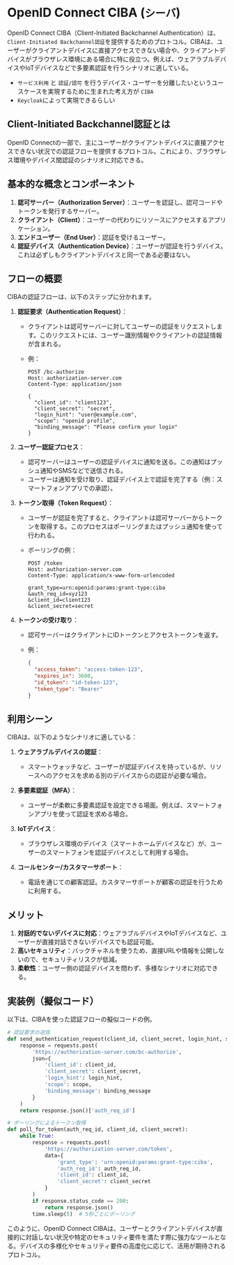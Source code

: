 # OpenID Connect CIBA (`シーバ`)

OpenID Connect CIBA（Client-Initiated Backchannel Authentication）は、`Client-Initiated Backchannel認証`を提供するためのプロトコル。CIBAは、ユーザーがクライアントデバイスに直接アクセスできない場合や、クライアントデバイスがブラウザレス環境にある場合に特に役立つ。例えば、ウェアラブルデバイスやIoTデバイスなどで多要素認証を行うシナリオに適している。

- `サービス利用` と `認証/認可` を行うデバイス・ユーザーを分離したいというユースケースを実現するために生まれた考え方が `CIBA`
- `Keycloak`によって実現できるらしい

## Client-Initiated Backchannel認証とは

OpenID Connectの一部で、主にユーザーがクライアントデバイスに直接アクセスできない状況での認証フローを提供するプロトコル。これにより、ブラウザレス環境やデバイス間認証のシナリオに対応できる。

## 基本的な概念とコンポーネント

1. **認可サーバー（Authorization Server）**：ユーザーを認証し、認可コードやトークンを発行するサーバー。
2. **クライアント（Client）**：ユーザーの代わりにリソースにアクセスするアプリケーション。
3. **エンドユーザー（End User）**：認証を受けるユーザー。
4. **認証デバイス（Authentication Device）**：ユーザーが認証を行うデバイス。これは必ずしもクライアントデバイスと同一である必要はない。

## フローの概要

CIBAの認証フローは、以下のステップに分かれます。

1. **認証要求（Authentication Request）**：
   - クライアントは認可サーバーに対してユーザーの認証をリクエストします。このリクエストには、ユーザー識別情報やクライアントの認証情報が含まれる。
   - 例：

     ```http
     POST /bc-authorize
     Host: authorization-server.com
     Content-Type: application/json

     {
       "client_id": "client123",
       "client_secret": "secret",
       "login_hint": "user@example.com",
       "scope": "openid profile",
       "binding_message": "Please confirm your login"
     }
     ```

2. **ユーザー認証プロセス**：
   - 認可サーバーはユーザーの認証デバイスに通知を送る。この通知はプッシュ通知やSMSなどで送信される。
   - ユーザーは通知を受け取り、認証デバイス上で認証を完了する（例：スマートフォンアプリでの承認）。

3. **トークン取得（Token Request）**：
   - ユーザーが認証を完了すると、クライアントは認可サーバーからトークンを取得する。このプロセスはポーリングまたはプッシュ通知を使って行われる。
   - ポーリングの例：

     ```http
     POST /token
     Host: authorization-server.com
     Content-Type: application/x-www-form-urlencoded

     grant_type=urn:openid:params:grant-type:ciba
     &auth_req_id=xyz123
     &client_id=client123
     &client_secret=secret
     ```

4. **トークンの受け取り**：
   - 認可サーバーはクライアントにIDトークンとアクセストークンを返す。
   - 例：

     ```json
     {
       "access_token": "access-token-123",
       "expires_in": 3600,
       "id_token": "id-token-123",
       "token_type": "Bearer"
     }
     ```

## 利用シーン

CIBAは、以下のようなシナリオに適している：

1. **ウェアラブルデバイスの認証**：
   - スマートウォッチなど、ユーザーが認証デバイスを持っているが、リソースへのアクセスを求める別のデバイスからの認証が必要な場合。

2. **多要素認証（MFA）**：
   - ユーザーが柔軟に多要素認証を設定できる場面。例えば、スマートフォンアプリを使って認証を求める場合。

3. **IoTデバイス**：
   - ブラウザレス環境のデバイス（スマートホームデバイスなど）が、ユーザーのスマートフォンを認証デバイスとして利用する場合。

4. **コールセンター/カスタマーサポート**：
   - 電話を通じての顧客認証。カスタマーサポートが顧客の認証を行うために利用する。

## メリット

1. **対話的でないデバイスに対応**：ウェアラブルデバイスやIoTデバイスなど、ユーザーが直接対話できないデバイスでも認証可能。
2. **高いセキュリティ**：バックチャネルを使うため、直接URLや情報を公開しないので、セキュリティリスクが低減。
3. **柔軟性**：ユーザー側の認証デバイスを問わず、多様なシナリオに対応できる。

## 実装例（擬似コード）

以下は、CIBAを使った認証フローの擬似コードの例。

```py
# 認証要求の送信
def send_authentication_request(client_id, client_secret, login_hint, scope, binding_message):
    response = requests.post(
        'https://authorization-server.com/bc-authorize',
        json={
            'client_id': client_id,
            'client_secret': client_secret,
            'login_hint': login_hint,
            'scope': scope,
            'binding_message': binding_message
        }
    )
    return response.json()['auth_req_id']

# ポーリングによるトークン取得
def poll_for_token(auth_req_id, client_id, client_secret):
    while True:
        response = requests.post(
            'https://authorization-server.com/token',
            data={
                'grant_type': 'urn:openid:params:grant-type:ciba',
                'auth_req_id': auth_req_id,
                'client_id': client_id,
                'client_secret': client_secret
            }
        )
        if response.status_code == 200:
            return response.json()
        time.sleep(5)  # 5秒ごとにポーリング
```

このように、OpenID Connect CIBAは、ユーザーとクライアントデバイスが直接的に対話しない状況や特定のセキュリティ要件を満たす際に強力なツールとなる。デバイスの多様化やセキュリティ要件の高度化に応じて、活用が期待されるプロトコル。
